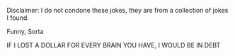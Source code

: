 Disclaimer: I do not condone these jokes, they are from a collection of jokes I found.

Funny, Sorta

IF I LOST A DOLLAR FOR EVERY BRAIN YOU HAVE, I WOULD BE IN DEBT

